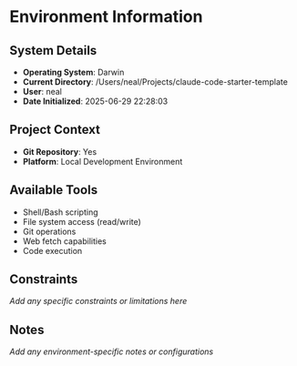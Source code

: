 <!-- This file gives specific information about the environment that Claude is running in -->

# Environment Information

## System Details
- **Operating System**: Darwin
- **Current Directory**: /Users/neal/Projects/claude-code-starter-template
- **User**: neal
- **Date Initialized**: 2025-06-29 22:28:03

## Project Context
- **Git Repository**: Yes
- **Platform**: Local Development Environment

## Available Tools
- Shell/Bash scripting
- File system access (read/write)
- Git operations
- Web fetch capabilities
- Code execution

## Constraints
_Add any specific constraints or limitations here_

## Notes
_Add any environment-specific notes or configurations_
